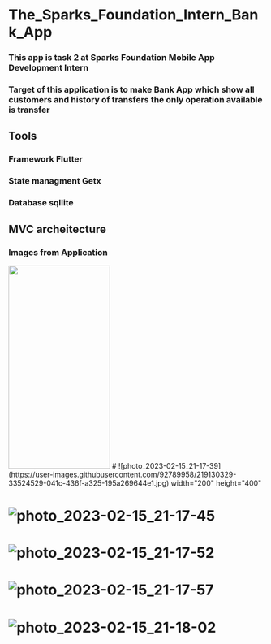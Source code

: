 # The_Sparks_Foundation_Intern_Bank_App
### This app is task 2 at Sparks Foundation Mobile App Development Intern
### Target of this application is to make Bank App which show all customers and history of transfers the only operation available is transfer
## Tools
### Framework Flutter
### State managment Getx
### Database sqllite

## MVC archeitecture

### Images from Application

<img src="[https://camo.githubusercontent.com/...](https://user-images.githubusercontent.com/92789958/219130329-33524529-041c-436f-a325-195a269644e1.jpg)" data-canonical-src="https://gyazo.com/eb5c5741b6a9a16c692170a41a49c858.png" width="200" height="400" />
# ![photo_2023-02-15_21-17-39](https://user-images.githubusercontent.com/92789958/219130329-33524529-041c-436f-a325-195a269644e1.jpg) width="200" height="400"

# ![photo_2023-02-15_21-17-45](https://user-images.githubusercontent.com/92789958/219130343-dc1aaaea-a04d-4a1e-9025-2ef86d887cd4.jpg)
# ![photo_2023-02-15_21-17-52](https://user-images.githubusercontent.com/92789958/219130365-93461829-77e1-4cb6-a276-b24587f9ecab.jpg)
# ![photo_2023-02-15_21-17-57](https://user-images.githubusercontent.com/92789958/219130381-9ab2b22d-364c-4d14-9439-21586c4f458f.jpg)
# ![photo_2023-02-15_21-18-02](https://user-images.githubusercontent.com/92789958/219130390-4c996e04-12fc-4fce-bc99-47b51a72a918.jpg)
